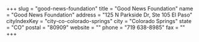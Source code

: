 +++
slug = "good-news-foundation"
title = "Good News Foundation"
name = "Good News Foundation"
address = "125 N Parkside Dr, Ste 105 El Paso"
cityIndexKey = "city-co-colorado-springs"
city = "Colorado Springs"
state = "CO"
postal = "80909"
website = ""
phone = "719 638-8985"
fax = ""
+++

